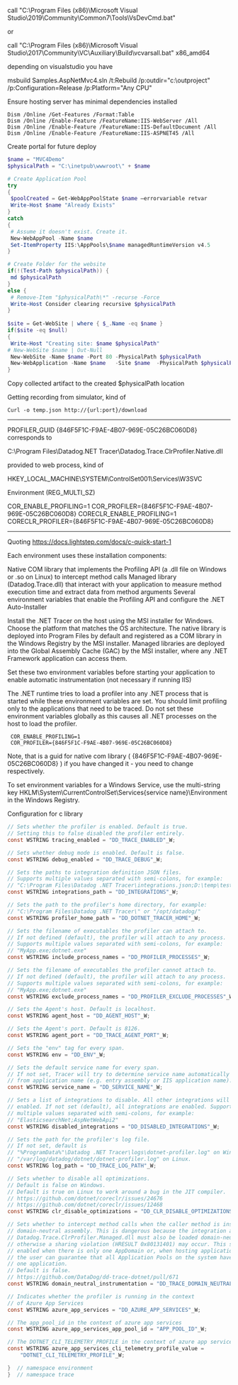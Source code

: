 
call "C:\Program Files (x86)\Microsoft Visual Studio\2019\Community\Common7\Tools\VsDevCmd.bat"

or

call "C:\Program Files (x86)\Microsoft Visual Studio\2017\Community\VC\Auxiliary\Build\vcvarsall.bat" x86_amd64

depending on visualstudio you have


msbuild Samples.AspNetMvc4.sln  /t:Rebuild /p:outdir="c:\\outproject" /p:Configuration=Release /p:Platform="Any CPU"

Ensure hosting server has minimal dependencies installed

```
Dism /Online /Get-Features /Format:Table
Dism /Online /Enable-Feature /FeatureName:IIS-WebServer /All
Dism /Online /Enable-Feature /FeatureName:IIS-DefaultDocument /All
Dism /Online /Enable-Feature /FeatureName:IIS-ASPNET45 /All
```

Create portal for future deploy

```ps1
$name = "MVC4Demo"
$physicalPath = "C:\inetpub\wwwroot\" + $name

# Create Application Pool
try
{
 $poolCreated = Get-WebAppPoolState $name –errorvariable retvar
 Write-Host $name "Already Exists"
}
catch
{
 # Assume it doesn't exist. Create it.
 New-WebAppPool -Name $name
 Set-ItemProperty IIS:\AppPools\$name managedRuntimeVersion v4.5
}

# Create Folder for the website
if(!(Test-Path $physicalPath)) {
 md $physicalPath
}
else {
 # Remove-Item "$physicalPath\*" -recurse -Force
 Write-Host Consider clearing recursive $physicalPath
}
 
$site = Get-WebSite | where { $_.Name -eq $name }
if($site -eq $null)
{
 Write-Host "Creating site: $name $physicalPath"
# New-WebSite $name | Out-Null
 New-WebSite -Name $name -Port 80 -PhysicalPath $physicalPath
 New-WebApplication -Name $name   -Site $name  -PhysicalPath $physicalPath -ApplicationPool $name
}
```

Copy collected artifact to the created $physicalPath location


Getting recording from simulator, kind of

```
Curl -o temp.json http://{url:port}/download
```


--------------

PROFILER_GUID  {846F5F1C-F9AE-4B07-969E-05C26BC060D8}  corresponds to


C:\Program Files\Datadog\.NET Tracer\Datadog.Trace.ClrProfiler.Native.dll


provided to web process, kind of 

HKEY_LOCAL_MACHINE\SYSTEM\ControlSet001\Services\W3SVC

Environment (REG_MULTI_SZ)

COR_ENABLE_PROFILING=1
COR_PROFILER={846F5F1C-F9AE-4B07-969E-05C26BC060D8}
CORECLR_ENABLE_PROFILING=1
CORECLR_PROFILER={846F5F1C-F9AE-4B07-969E-05C26BC060D8}


-------------------

Quoting  https://docs.lightstep.com/docs/c-quick-start-1


Each environment uses these installation components:

Native COM library that implements the Profiling API (a .dll file on Windows or .so on Linux) to intercept method calls
Managed library (Datadog.Trace.dll) that interact with your application to measure method execution time and extract data from method arguments
Several environment variables that enable the Profiling API and configure the .NET Auto-Installer


Install the .NET Tracer on the host using the MSI installer for Windows. Choose the platform that matches the OS architecture.
The native library is deployed into Program Files by default and registered as a COM library in the Windows Registry by the MSI installer.
Managed libraries are deployed into the Global Assembly Cache (GAC) by the MSI installer, where any .NET Framework application can access them.

Set these two environment variables before starting your application to enable automatic instrumentation (not necessary if running IIS)



The .NET runtime tries to load a profiler into any .NET process that is started while these environment variables are set. You should limit profiling only to the applications that need to be traced. 
Do not set these environment variables globally as this causes all .NET processes on the host to load the profiler.


```
 COR_ENABLE_PROFILING=1
 COR_PROFILER={846F5F1C-F9AE-4B07-969E-05C26BC060D8}
```
Note, that is a guid for native com library ( {846F5F1C-F9AE-4B07-969E-05C26BC060D8} )  if you have changed it - you need to change respectively.

To set environment variables for a Windows Service, use the multi-string key HKLM\System\CurrentControlSet\Services\{service name}\Environment in the Windows Registry.


Configuration for c library

```c
// Sets whether the profiler is enabled. Default is true.
// Setting this to false disabled the profiler entirely.
const WSTRING tracing_enabled = "DD_TRACE_ENABLED"_W;

// Sets whether debug mode is enabled. Default is false.
const WSTRING debug_enabled = "DD_TRACE_DEBUG"_W;

// Sets the paths to integration definition JSON files.
// Supports multiple values separated with semi-colons, for example:
// "C:\Program Files\Datadog .NET Tracer\integrations.json;D:\temp\test_integrations.json"
const WSTRING integrations_path = "DD_INTEGRATIONS"_W;

// Sets the path to the profiler's home directory, for example:
// "C:\Program Files\Datadog .NET Tracer\" or "/opt/datadog/"
const WSTRING profiler_home_path = "DD_DOTNET_TRACER_HOME"_W;

// Sets the filename of executables the profiler can attach to.
// If not defined (default), the profiler will attach to any process.
// Supports multiple values separated with semi-colons, for example:
// "MyApp.exe;dotnet.exe"
const WSTRING include_process_names = "DD_PROFILER_PROCESSES"_W;

// Sets the filename of executables the profiler cannot attach to.
// If not defined (default), the profiler will attach to any process.
// Supports multiple values separated with semi-colons, for example:
// "MyApp.exe;dotnet.exe"
const WSTRING exclude_process_names = "DD_PROFILER_EXCLUDE_PROCESSES"_W;

// Sets the Agent's host. Default is localhost.
const WSTRING agent_host = "DD_AGENT_HOST"_W;

// Sets the Agent's port. Default is 8126.
const WSTRING agent_port = "DD_TRACE_AGENT_PORT"_W;

// Sets the "env" tag for every span.
const WSTRING env = "DD_ENV"_W;

// Sets the default service name for every span.
// If not set, Tracer will try to determine service name automatically
// from application name (e.g. entry assembly or IIS application name).
const WSTRING service_name = "DD_SERVICE_NAME"_W;

// Sets a list of integrations to disable. All other integrations will remain
// enabled. If not set (default), all integrations are enabled. Supports
// multiple values separated with semi-colons, for example:
// "ElasticsearchNet;AspNetWebApi2"
const WSTRING disabled_integrations = "DD_DISABLED_INTEGRATIONS"_W;

// Sets the path for the profiler's log file.
// If not set, default is
// "%ProgramData%"\Datadog .NET Tracer\logs\dotnet-profiler.log" on Windows or
// "/var/log/datadog/dotnet/dotnet-profiler.log" on Linux.
const WSTRING log_path = "DD_TRACE_LOG_PATH"_W;

// Sets whether to disable all optimizations.
// Default is false on Windows.
// Default is true on Linux to work around a bug in the JIT compiler.
// https://github.com/dotnet/coreclr/issues/24676
// https://github.com/dotnet/coreclr/issues/12468
const WSTRING clr_disable_optimizations = "DD_CLR_DISABLE_OPTIMIZATIONS"_W;

// Sets whether to intercept method calls when the caller method is inside a
// domain-neutral assembly. This is dangerous because the integration assembly
// Datadog.Trace.ClrProfiler.Managed.dll must also be loaded domain-neutral,
// otherwise a sharing violation (HRESULT 0x80131401) may occur. This setting should only be
// enabled when there is only one AppDomain or, when hosting applications in IIS,
// the user can guarantee that all Application Pools on the system have at most
// one application.
// Default is false.
// https://github.com/DataDog/dd-trace-dotnet/pull/671
const WSTRING domain_neutral_instrumentation = "DD_TRACE_DOMAIN_NEUTRAL_INSTRUMENTATION"_W;

// Indicates whether the profiler is running in the context
// of Azure App Services
const WSTRING azure_app_services = "DD_AZURE_APP_SERVICES"_W;

// The app_pool_id in the context of azure app services
const WSTRING azure_app_services_app_pool_id = "APP_POOL_ID"_W;

// The DOTNET_CLI_TELEMETRY_PROFILE in the context of azure app services
const WSTRING azure_app_services_cli_telemetry_profile_value =
    "DOTNET_CLI_TELEMETRY_PROFILE"_W;

}  // namespace environment
}  // namespace trace
```